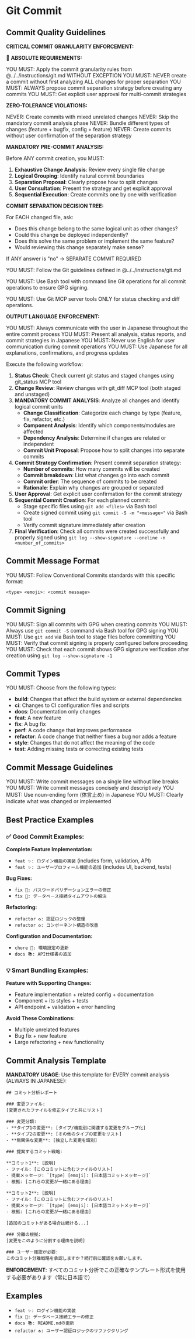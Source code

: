 # Git Commit

## Commit Quality Guidelines

**CRITICAL COMMIT GRANULARITY ENFORCEMENT:**

🚨 **ABSOLUTE REQUIREMENTS:**

YOU MUST: Apply the commit granularity rules from @../../instructions/git.md WITHOUT EXCEPTION
YOU MUST: NEVER create a commit without first analyzing ALL changes for proper separation
YOU MUST: ALWAYS propose commit separation strategy before creating any commits
YOU MUST: Get explicit user approval for multi-commit strategies

**ZERO-TOLERANCE VIOLATIONS:**

NEVER: Create commits with mixed unrelated changes
NEVER: Skip the mandatory commit analysis phase
NEVER: Bundle different types of changes (feature + bugfix, config + feature)
NEVER: Create commits without user confirmation of the separation strategy

**MANDATORY PRE-COMMIT ANALYSIS:**

Before ANY commit creation, you MUST:

1. **Exhaustive Change Analysis**: Review every single file change
2. **Logical Grouping**: Identify natural commit boundaries
3. **Separation Proposal**: Clearly propose how to split changes
4. **User Consultation**: Present the strategy and get explicit approval
5. **Sequential Execution**: Create commits one by one with verification

**COMMIT SEPARATION DECISION TREE:**

For EACH changed file, ask:
- Does this change belong to the same logical unit as other changes?
- Could this change be deployed independently?
- Does this solve the same problem or implement the same feature?
- Would reviewing this change separately make sense?

If ANY answer is "no" → SEPARATE COMMIT REQUIRED

YOU MUST: Follow the Git guidelines defined in @../../instructions/git.md

YOU MUST: Use Bash tool with command line Git operations for all commit operations to ensure GPG signing.

YOU MUST: Use Git MCP server tools ONLY for status checking and diff operations.

**OUTPUT LANGUAGE ENFORCEMENT:**

YOU MUST: Always communicate with the user in Japanese throughout the entire commit process
YOU MUST: Present all analysis, status reports, and commit strategies in Japanese
YOU MUST: Never use English for user communication during commit operations
YOU MUST: Use Japanese for all explanations, confirmations, and progress updates

Execute the following workflow:

1. **Status Check**: Check current git status and staged changes using git_status MCP tool
2. **Change Review**: Review changes with git_diff MCP tool (both staged and unstaged)
3. **MANDATORY COMMIT ANALYSIS**: Analyze all changes and identify logical commit units
   - **Change Classification**: Categorize each change by type (feature, fix, refactor, etc.)
   - **Component Analysis**: Identify which components/modules are affected
   - **Dependency Analysis**: Determine if changes are related or independent
   - **Commit Unit Proposal**: Propose how to split changes into separate commits
4. **Commit Strategy Confirmation**: Present commit separation strategy:
   - **Number of commits**: How many commits will be created
   - **Commit breakdown**: List what changes go into each commit
   - **Commit order**: The sequence of commits to be created
   - **Rationale**: Explain why changes are grouped or separated
5. **User Approval**: Get explicit user confirmation for the commit strategy
6. **Sequential Commit Creation**: For each planned commit:
   - Stage specific files using `git add <files>` via Bash tool
   - Create signed commit using `git commit -S -m "<message>"` via Bash tool
   - Verify commit signature immediately after creation
7. **Final Verification**: Check all commits were created successfully and properly signed using `git log --show-signature --oneline -n <number_of_commits>`

## Commit Message Format

YOU MUST: Follow Conventional Commits standards with this specific format:

```text
<type> <emoji>: <commit message>
```

## Commit Signing

YOU MUST: Sign all commits with GPG when creating commits
YOU MUST: Always use `git commit -S` command via Bash tool for GPG signing
YOU MUST: Use `git add` via Bash tool to stage files before committing
YOU MUST: Verify that commit signing is properly configured before proceeding
YOU MUST: Check that each commit shows GPG signature verification after creation using `git log --show-signature -1`

## Commit Types

YOU MUST: Choose from the following types:

- **build**: Changes that affect the build system or external dependencies
- **ci**: Changes to CI configuration files and scripts
- **docs**: Documentation only changes
- **feat**: A new feature
- **fix**: A bug fix
- **perf**: A code change that improves performance
- **refactor**: A code change that neither fixes a bug nor adds a feature
- **style**: Changes that do not affect the meaning of the code
- **test**: Adding missing tests or correcting existing tests

## Commit Message Guidelines

YOU MUST: Write commit messages on a single line without line breaks
YOU MUST: Write commit messages concisely and descriptively
YOU MUST: Use noun-ending form (体言止め) in Japanese
YOU MUST: Clearly indicate what was changed or implemented

## Best Practice Examples

### ✅ Good Commit Examples:

**Complete Feature Implementation:**
- `feat ✨: ログイン機能の実装` (includes form, validation, API)
- `feat ✨: ユーザープロフィール機能の追加` (includes UI, backend, tests)

**Bug Fixes:**
- `fix 🐛: パスワードバリデーションエラーの修正`
- `fix 🐛: データベース接続タイムアウトの解決`

**Refactoring:**
- `refactor ♻️: 認証ロジックの整理`
- `refactor ♻️: コンポーネント構造の改善`

**Configuration and Documentation:**
- `chore 🔧: 環境設定の更新`
- `docs 📚: API仕様書の追加`

### 💡 Smart Bundling Examples:

**Feature with Supporting Changes:**
- Feature implementation + related config + documentation
- Component + its styles + tests
- API endpoint + validation + error handling

**Avoid These Combinations:**
- Multiple unrelated features
- Bug fix + new feature
- Large refactoring + new functionality

## Commit Analysis Template

**MANDATORY USAGE**: Use this template for EVERY commit analysis (ALWAYS IN JAPANESE):

```
## コミット分析レポート

### 変更ファイル:
[変更されたファイルを修正タイプと共にリスト]

### 変更分類:
- **タイプ1の変更**: [タイプ/機能別に関連する変更をグループ化]
- **タイプ2の変更**: [その他のタイプの変更をリスト]
- **無関係な変更**: [独立した変更を識別]

### 提案するコミット戦略:

**コミット1**: [説明]
- ファイル: [このコミットに含むファイルのリスト]
- 提案メッセージ: `[type] [emoji]: [日本語コミットメッセージ]`
- 根拠: [これらの変更が一緒にある理由]

**コミット2**: [説明]
- ファイル: [このコミットに含むファイルのリスト]
- 提案メッセージ: `[type] [emoji]: [日本語コミットメッセージ]`
- 根拠: [これらの変更が一緒にある理由]

[追加のコミットがある場合は続ける...]

### 分離の根拠:
[変更をこのように分割する理由を説明]

### ユーザー確認が必要:
このコミット分離戦略を承認しますか？続行前に確認をお願いします。
```

**ENFORCEMENT**: すべてのコミット分析でこの正確なテンプレート形式を使用する必要があります（常に日本語で）

## Examples

- `feat ✨: ログイン機能の実装`
- `fix 🐛: データベース接続エラーの修正`
- `docs 📚: README.mdの更新`
- `refactor ♻️: ユーザー認証ロジックのリファクタリング`
